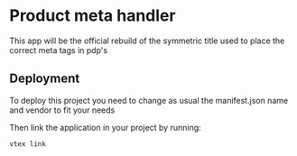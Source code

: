 
# Product meta handler
This app will be the official rebuild of the symmetric title used to place the correct meta tags in pdp's



## Deployment

To deploy this project you need to change as usual the manifest.json name and vendor to fit your needs

Then link the application in your project by running: 
```bash
vtex link 
```



